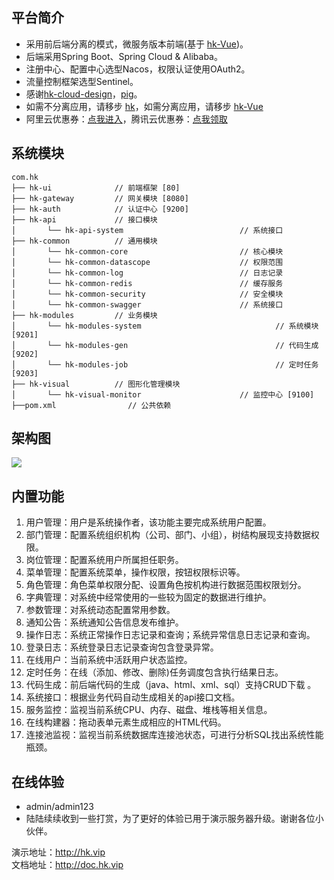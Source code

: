 ## 平台简介

* 采用前后端分离的模式，微服务版本前端(基于 [hk-Vue](https://gitee.com/y_project/hk-Vue))。
* 后端采用Spring Boot、Spring Cloud & Alibaba。
* 注册中心、配置中心选型Nacos，权限认证使用OAuth2。
* 流量控制框架选型Sentinel。
* 感谢[hk-cloud-design](https://gitee.com/zhangmrit/hk-cloud)，[pig](https://gitee.com/log4j/pig)。
* 如需不分离应用，请移步 [hk](https://gitee.com/y_project/hk)，如需分离应用，请移步 [hk-Vue](https://gitee.com/y_project/hk-Vue)
* 阿里云优惠券：[点我进入](https://www.aliyun.com/minisite/goods?userCode=brki8iof&share_source=copy_link)，腾讯云优惠券：[点我领取](https://cloud.tencent.com/redirect.php?redirect=1025&cps_key=198c8df2ed259157187173bc7f4f32fd&from=console)&nbsp;&nbsp;


## 系统模块

~~~
com.hk     
├── hk-ui              // 前端框架 [80]
├── hk-gateway         // 网关模块 [8080]
├── hk-auth            // 认证中心 [9200]
├── hk-api             // 接口模块
│       └── hk-api-system                          // 系统接口
├── hk-common          // 通用模块
│       └── hk-common-core                         // 核心模块
│       └── hk-common-datascope                    // 权限范围
│       └── hk-common-log                          // 日志记录
│       └── hk-common-redis                        // 缓存服务
│       └── hk-common-security                     // 安全模块
│       └── hk-common-swagger                      // 系统接口
├── hk-modules         // 业务模块
│       └── hk-modules-system                              // 系统模块 [9201]
│       └── hk-modules-gen                                 // 代码生成 [9202]
│       └── hk-modules-job                                 // 定时任务 [9203]
├── hk-visual          // 图形化管理模块
│       └── hk-visual-monitor                      // 监控中心 [9100]
├──pom.xml                // 公共依赖
~~~

## 架构图

<img src="https://oscimg.oschina.net/oscnet/up-aaa2d885b0fba37e52b56f0948edde1c4fe.png"/>

## 内置功能

1.  用户管理：用户是系统操作者，该功能主要完成系统用户配置。
2.  部门管理：配置系统组织机构（公司、部门、小组），树结构展现支持数据权限。
3.  岗位管理：配置系统用户所属担任职务。
4.  菜单管理：配置系统菜单，操作权限，按钮权限标识等。
5.  角色管理：角色菜单权限分配、设置角色按机构进行数据范围权限划分。
6.  字典管理：对系统中经常使用的一些较为固定的数据进行维护。
7.  参数管理：对系统动态配置常用参数。
8.  通知公告：系统通知公告信息发布维护。
9.  操作日志：系统正常操作日志记录和查询；系统异常信息日志记录和查询。
10. 登录日志：系统登录日志记录查询包含登录异常。
11. 在线用户：当前系统中活跃用户状态监控。
12. 定时任务：在线（添加、修改、删除)任务调度包含执行结果日志。
13. 代码生成：前后端代码的生成（java、html、xml、sql）支持CRUD下载 。
14. 系统接口：根据业务代码自动生成相关的api接口文档。
15. 服务监控：监视当前系统CPU、内存、磁盘、堆栈等相关信息。
16. 在线构建器：拖动表单元素生成相应的HTML代码。
17. 连接池监视：监视当前系统数据库连接池状态，可进行分析SQL找出系统性能瓶颈。

## 在线体验

- admin/admin123  
- 陆陆续续收到一些打赏，为了更好的体验已用于演示服务器升级。谢谢各位小伙伴。

演示地址：http://hk.vip  
文档地址：http://doc.hk.vip
